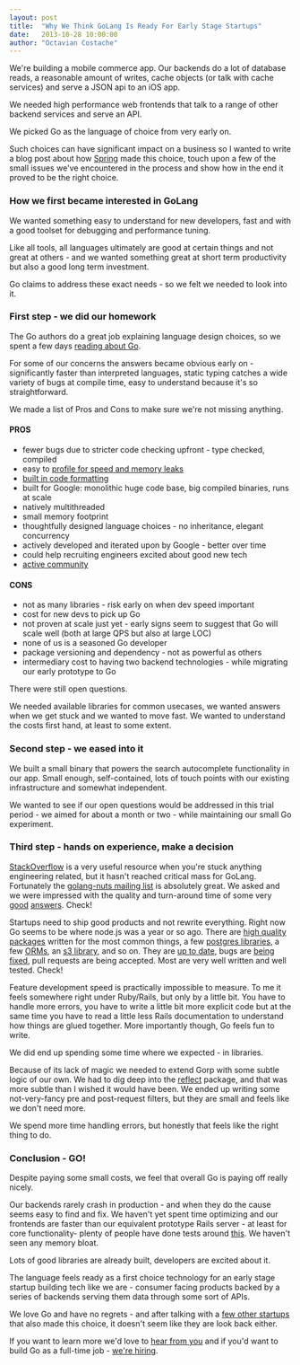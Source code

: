 ```yaml
---
layout: post
title:  "Why We Think GoLang Is Ready For Early Stage Startups"
date:   2013-10-28 10:00:00
author: "Octavian Costache"
---
```


We're building a mobile commerce app. Our backends do a lot of database reads, a reasonable amount of writes, cache objects (or talk with cache services) and serve a JSON api to an iOS app.

We needed high performance web frontends that talk to a range of other backend services and serve an API.

We picked Go as the language of choice from very early on.

<!--more-->

Such choices can have significant impact on a business so I wanted to write a blog post about how [Spring](http://shopspring.com) made this choice, touch upon a few of the small issues we've encountered in the process and show how in the end it proved to be the right choice.

### How we first became interested in GoLang

We wanted something easy to understand for new developers, fast and with a good toolset for debugging and performance tuning.

Like all tools, all languages ultimately are good at certain things and not great at others - and we wanted something great at short term productivity but also a good long term investment.

Go claims to address these exact needs - so we felt we needed to look into it.

### First step - we did our homework

The Go authors do a great job explaining language design choices, so we spent a few days [reading about Go](http://golang.org/doc/).

For some of our concerns the answers became obvious early on - significantly faster than interpreted languages, static typing catches a wide variety of bugs at compile time, easy to understand because it's so straightforward.

We made a list of Pros and Cons to make sure we're not missing anything.

#### PROS

+ fewer bugs due to stricter code checking upfront - type checked, compiled
+ easy to [profile for speed and memory leaks](http://blog.golang.org/profiling-go-programs)
+ [built in code formatting](http://blog.golang.org/go-fmt-your-code)
+ built for Google: monolithic huge code base, big compiled binaries, runs at scale
+ natively multithreaded
+ small memory footprint
+ thoughtfully designed language choices - no inheritance, elegant concurrency
+ actively developed and iterated upon by Google - better over time
+ could help recruiting engineers excited about good new tech
+ [active community](https://groups.google.com/forum/#!forum/golang-nuts)

#### CONS

+ not as many libraries - risk early on when dev speed important
+ cost for new devs to pick up Go
+ not proven at scale just yet - early signs seem to suggest that Go will scale well (both at large QPS but also at large LOC)
+ none of us is a seasoned Go developer
+ package versioning and dependency - not as powerful as others
+ intermediary cost to having two backend technologies - while migrating our early prototype to Go

There were still open questions.

We needed available libraries for common usecases, we wanted answers when we get stuck and we wanted to move fast. We wanted to understand the costs first hand, at least to some extent.

### Second step - we eased into it

We built a small binary that powers the search autocomplete functionality in our app. Small enough, self-contained, lots of touch points with our existing infrastructure and somewhat independent.

We wanted to see if our open questions would be addressed in this trial period - we aimed for about a month or two - while maintaining our small Go experiment.

### Third step - hands on experience, make a decision

[StackOverflow](http://stackoverflow.com/) is a very useful resource when you're stuck anything engineering related, but it hasn't reached critical mass for GoLang. Fortunately the [golang-nuts mailing list](https://groups.google.com/forum/#!forum/golang-nuts) is absolutely great. We asked and we were impressed with the quality and turn-around time of some very [good](https://groups.google.com/d/msg/golang-nuts/6hpUErAfMHI/X0bHeoZyfz0J) [answers](https://groups.google.com/d/msg/golang-nuts/6tyCz7Tc8Ow/1BCkkBWnTLEJ). Check!

Startups need to ship good products and not rewrite everything. Right now Go seems to be where node.js was a year or so ago. There are [high quality packages](https://code.google.com/p/go-wiki/wiki/Projects) written for the most common things, a few [postgres libraries](https://github.com/lib/pq), a few [ORMs](https://github.com/coopernurse/gorp), an [s3 library](https://wiki.ubuntu.com/goamz), and so on. They are [up to date](https://github.com/lib/pq/commits/master), bugs are [being fixed](https://github.com/lib/pq/issues), pull requests are being accepted. Most are very well written and well tested. Check!

Feature development speed is practically impossible to measure. To me it feels somewhere right under Ruby/Rails, but only by a little bit. You have to handle more errors, you have to write a little bit more explicit code but at the same time you have to read a little less Rails documentation to understand how things are glued together. More importantly though, Go feels fun to write.

We did end up spending some time where we expected - in libraries.

Because of its lack of magic we needed to extend Gorp with some subtle logic of our own. We had to dig deep into the [reflect](http://golang.org/pkg/reflect/) package, and that was more subtle than I wished it would have been. We ended up writing some not-very-fancy pre and post-request filters, but they are small and feels like we don't need more.

We spend more time handling errors, but honestly that feels like the right thing to do.

### Conclusion - GO!

Despite paying some small costs, we feel that overall Go is paying off really nicely.

Our backends rarely crash in production - and when they do the cause seems easy to find and fix. We haven't yet spent time optimizing and our frontends are faster than our equivalent prototype Rails server - at least for core functionality- plenty of people have done tests around [this](http://blog.iron.io/2013/03/how-we-went-from-30-servers-to-2-go.html). We haven't seen any memory bloat.

Lots of good libraries are already built, developers are excited about it.

The language feels ready as a first choice technology for an early stage startup building tech like we are - consumer facing products backed by a series of backends serving them data through some sort of APIs.

We love Go and have no regrets - and after talking with a [few other startups](http://poptip.com/) that also made this choice, it doesn't seem like they are look back either.


If you want to learn more we'd love to [hear from you](mailto:hey@shopspring.com) and if you'd want to build Go as a full-time job - [we're hiring](https://spring.recruiterbox.com/).